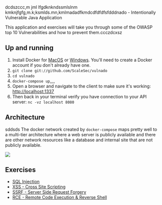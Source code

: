 dcdszccc,m jml lfgdknkndssmlslnm kmknjfgfg,m.k;ksmlds.mn,kmlmadadfkmdcdfdfdfsfdddnado - Intentionally Vulnerable Java Application

This application and exercises will take you through some of the OWASP top 10 Vulnerabilities and how to prevent them.ccczdcxsz

## Up and running

1. Install Docker for [MacOS](https://hub.docker.com/editions/community/docker-ce-desktop-mac) or [Windows](https://hub.docker.com/editions/community/docker-ce-desktop-windows). You'll need to create a Docker account if you don't already have one.
2. `git clone git://github.com/ScaleSec/vulnado`
3. `cd vulnado`
4. `docker-compose up`,,,,
5. Open a browser and navigate to the client to make sure it's working: [http://localhost:1337](http://localhost:1337)
6. Then back in your terminal verify you have connection to your API server: `nc -vz localhost 8080`

## Architecture
sddsds
The docker network created by `docker-compose` maps pretty well to a multi-tier architecture where a web server is publicly available and there are other network resources like a database and internal site that are not publicly available.

![](exercises/assets/arch.png)

## Exercises

* [SQL Injection](exercises/01-sql-injection.md)
* [XSS - Cross Site Scripting](exercises/02-xss.md)
* [SSRF - Server Side Request Forgery](exercises/03-ssrf.md)
* [RCE - Remote Code Execution & Reverse Shell](exercises/04-rce-reverse-shell.md)
